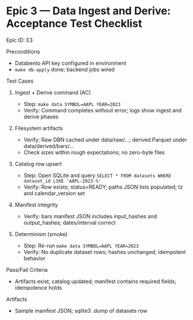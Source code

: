 # Epic 3 — Data Ingest and Derive: Acceptance Test Checklist
Epic ID: E3



Preconditions
- Databento API key configured in environment
- `make db-apply` done; backend jobs wired

Test Cases
1) Ingest + Derive command (AC)
   - Step: `make data SYMBOL=AAPL YEAR=2023`
   - Verify: Command completes without error; logs show ingest and derive phases

2) Filesystem artifacts
   - Verify: Raw DBN cached under data/raw/...; derived Parquet under data/derived/bars/...
   - Check sizes within rough expectations; no zero-byte files

3) Catalog row upsert
   - Step: Open SQLite and query `SELECT * FROM datasets WHERE dataset_id LIKE 'AAPL-2023-%'`
   - Verify: Row exists; status=READY; paths JSON lists populated; tz and calendar_version set

4) Manifest integrity
   - Verify: bars manifest JSON includes input_hashes and output_hashes; dates/interval correct

5) Determinism (smoke)
   - Step: Re-run `make data SYMBOL=AAPL YEAR=2023`
   - Verify: No duplicate dataset rows; hashes unchanged; idempotent behavior

Pass/Fail Criteria
- Artifacts exist; catalog updated; manifest contains required fields; idempotence holds

Artifacts
- Sample manifest JSON; sqlite3 .dump of datasets row


